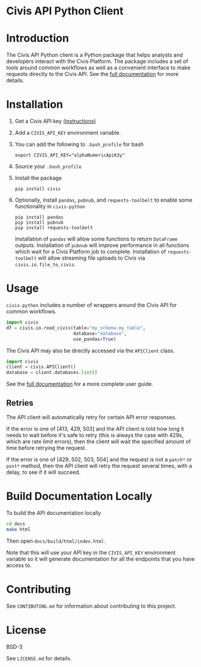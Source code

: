 Civis API Python Client
=======================

# Introduction

The Civis API Python client is a Python package that helps analysts and
developers interact with the Civis Platform. The package includes a set of
tools around common workflows as well as a convenient interface to make
requests directly to the Civis API. See the
[full documentation](https://civis-python.readthedocs.io) for more details.


# Installation

1. Get a Civis API key [(instructions)](https://civis.zendesk.com/hc/en-us/articles/216341583-Generating-an-API-Key)
2. Add a `CIVIS_API_KEY` environment variable.
3. You can add the following to `.bash_profile` for bash
    ```
    export CIVIS_API_KEY="alphaNumericApiK3y"
    ```
4. Source your `.bash_profile`
5. Install the package

    ```
    pip install civis
    ```
6. Optionally, install `pandas`, `pubnub`, and `requests-toolbelt` to enable some functionality in `civis-python`

    ```
    pip install pandas
    pip install pubnub
    pip install requests-toolbelt
    ```
    Installation of `pandas` will allow some functions to return `DataFrame` outputs.
    Installation of `pubnub` will improve performance in all functions which
    wait for a Civis Platform job to complete.
    Installation of `requests-toolbelt` will allow streaming file uploads to
    Civis via `civis.io.file_to_civis`.

# Usage

`civis-python` includes a number of wrappers around the Civis API for
common workflows.

```python
import civis
df = civis.io.read_civis(table="my_schema.my_table",
                         database="database",
                         use_pandas=True)
```

The Civis API may also be directly accessed via the `APIClient` class.

```python
import civis
client = civis.APIClient()
database = client.databases.list()
```

See the [full documentation](https://civis-python.readthedocs.io) for a more
complete user guide.

## Retries

The API client will automatically retry for certain API error responses.

If the error is one of [413, 429, 503] and the API client is told how long it needs
to wait before it's safe to retry (this is always the case with 429s, which are
rate limit errors), then the client will wait the specified amount of time
before retrying the request.

If the error is one of [429, 502, 503, 504] and the request is not a `patch*` or `post*`
method, then the API client will retry the request several times, with a delay,
to see if it will succeed.

# Build Documentation Locally
To build the API documentation locally

```bash
cd docs
make html
```

Then open `docs/build/html/index.html`.

Note that this will use your API key in the `CIVIS_API_KEY` environment
variable so it will generate documentation for all the endpoints that you have access to.

# Contributing

See `CONTIBUTING.md` for information about contributing to this project.


# License

BSD-3

See `LICENSE.md` for details.

